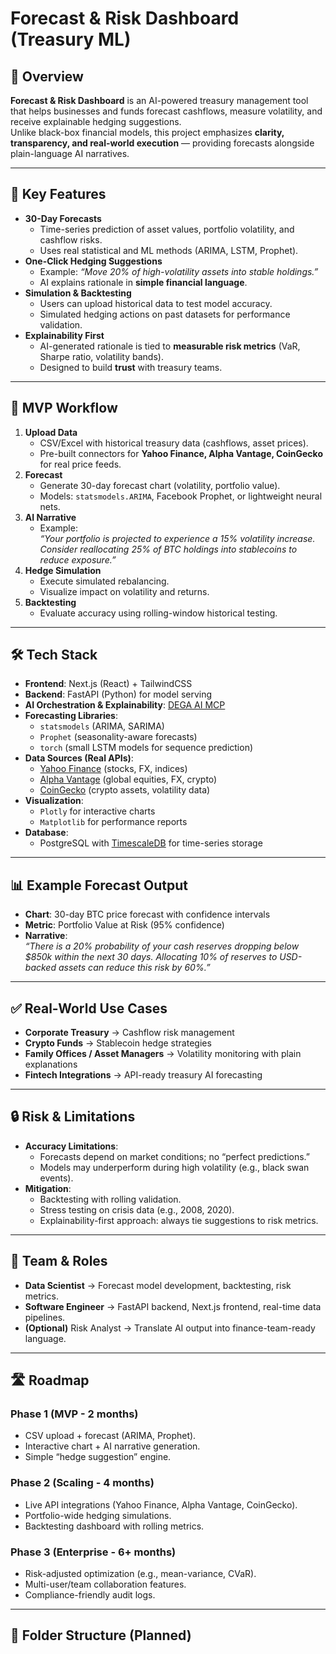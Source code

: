 # Forecast & Risk Dashboard (Treasury ML)

## 📌 Overview
**Forecast & Risk Dashboard** is an AI-powered treasury management tool that helps businesses and funds forecast cashflows, measure volatility, and receive explainable hedging suggestions.  
Unlike black-box financial models, this project emphasizes **clarity, transparency, and real-world execution** — providing forecasts alongside plain-language AI narratives.

---

## 🎯 Key Features
- **30-Day Forecasts**
  - Time-series prediction of asset values, portfolio volatility, and cashflow risks.
  - Uses real statistical and ML methods (ARIMA, LSTM, Prophet).
- **One-Click Hedging Suggestions**
  - Example: *“Move 20% of high-volatility assets into stable holdings.”*
  - AI explains rationale in **simple financial language**.
- **Simulation & Backtesting**
  - Users can upload historical data to test model accuracy.
  - Simulated hedging actions on past datasets for performance validation.
- **Explainability First**
  - AI-generated rationale is tied to **measurable risk metrics** (VaR, Sharpe ratio, volatility bands).
  - Designed to build **trust** with treasury teams.

---

## 🚀 MVP Workflow
1. **Upload Data**
   - CSV/Excel with historical treasury data (cashflows, asset prices).
   - Pre-built connectors for **Yahoo Finance, Alpha Vantage, CoinGecko** for real price feeds.
2. **Forecast**
   - Generate 30-day forecast chart (volatility, portfolio value).
   - Models: `statsmodels.ARIMA`, Facebook Prophet, or lightweight neural nets.
3. **AI Narrative**
   - Example:  
     *“Your portfolio is projected to experience a 15% volatility increase. Consider reallocating 25% of BTC holdings into stablecoins to reduce exposure.”*
4. **Hedge Simulation**
   - Execute simulated rebalancing.
   - Visualize impact on volatility and returns.
5. **Backtesting**
   - Evaluate accuracy using rolling-window historical testing.

---

## 🛠️ Tech Stack
- **Frontend**: Next.js (React) + TailwindCSS  
- **Backend**: FastAPI (Python) for model serving  
- **AI Orchestration & Explainability**: [DEGA AI MCP](https://dega.ai/)  
- **Forecasting Libraries**:
  - `statsmodels` (ARIMA, SARIMA)
  - `Prophet` (seasonality-aware forecasts)
  - `torch` (small LSTM models for sequence prediction)
- **Data Sources (Real APIs)**:
  - [Yahoo Finance](https://pypi.org/project/yfinance/) (stocks, FX, indices)
  - [Alpha Vantage](https://www.alphavantage.co/) (global equities, FX, crypto)
  - [CoinGecko](https://www.coingecko.com/en/api) (crypto assets, volatility data)
- **Visualization**:
  - `Plotly` for interactive charts
  - `Matplotlib` for performance reports
- **Database**:
  - PostgreSQL with [TimescaleDB](https://www.timescale.com/) for time-series storage

---

## 📊 Example Forecast Output
- **Chart**: 30-day BTC price forecast with confidence intervals  
- **Metric**: Portfolio Value at Risk (95% confidence)  
- **Narrative**:  
  *“There is a 20% probability of your cash reserves dropping below $850k within the next 30 days. Allocating 10% of reserves to USD-backed assets can reduce this risk by 60%.”*

---

## ✅ Real-World Use Cases
- **Corporate Treasury** → Cashflow risk management  
- **Crypto Funds** → Stablecoin hedge strategies  
- **Family Offices / Asset Managers** → Volatility monitoring with plain explanations  
- **Fintech Integrations** → API-ready treasury AI forecasting  

---

## 🔒 Risk & Limitations
- **Accuracy Limitations**:
  - Forecasts depend on market conditions; no “perfect predictions.”
  - Models may underperform during high volatility (e.g., black swan events).
- **Mitigation**:
  - Backtesting with rolling validation.
  - Stress testing on crisis data (e.g., 2008, 2020).
  - Explainability-first approach: always tie suggestions to risk metrics.

---

## 👥 Team & Roles
- **Data Scientist** → Forecast model development, backtesting, risk metrics.  
- **Software Engineer** → FastAPI backend, Next.js frontend, real-time data pipelines.  
- **(Optional)** Risk Analyst → Translate AI output into finance-team-ready language.  

---

## 🛣️ Roadmap
### Phase 1 (MVP - 2 months)
- CSV upload + forecast (ARIMA, Prophet).  
- Interactive chart + AI narrative generation.  
- Simple “hedge suggestion” engine.

### Phase 2 (Scaling - 4 months)
- Live API integrations (Yahoo Finance, Alpha Vantage, CoinGecko).  
- Portfolio-wide hedging simulations.  
- Backtesting dashboard with rolling metrics.

### Phase 3 (Enterprise - 6+ months)
- Risk-adjusted optimization (e.g., mean-variance, CVaR).  
- Multi-user/team collaboration features.  
- Compliance-friendly audit logs.  

---

## 📂 Folder Structure (Planned)
